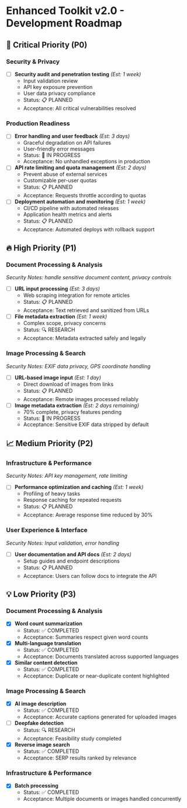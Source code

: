 # Enhanced Toolkit v2.0 - Development Roadmap

## 🚨 Critical Priority (P0)

### Security & Privacy
- [ ] **Security audit and penetration testing** _(Est: 1 week)_
  - Input validation review
  - API key exposure prevention
  - User data privacy compliance
  - Status: 📋 PLANNED
  - Acceptance: All critical vulnerabilities resolved

### Production Readiness
- [ ] **Error handling and user feedback** _(Est: 3 days)_
  - Graceful degradation on API failures
  - User-friendly error messages
  - Status: 🔄 IN PROGRESS
  - Acceptance: No unhandled exceptions in production
- [ ] **API rate limiting and quota management** _(Est: 2 days)_
  - Prevent abuse of external services
  - Customizable per-user quotas
  - Status: 📋 PLANNED
  - Acceptance: Requests throttle according to quotas
- [ ] **Deployment automation and monitoring** _(Est: 1 week)_
  - CI/CD pipeline with automated releases
  - Application health metrics and alerts
  - Status: 📋 PLANNED
  - Acceptance: Automated deploys with rollback support

## 🔥 High Priority (P1)

### Document Processing & Analysis
*Security Notes: handle sensitive document content, privacy controls*
- [ ] **URL input processing** _(Est: 3 days)_
  - Web scraping integration for remote articles
  - Status: 📋 PLANNED
  - Acceptance: Text retrieved and sanitized from URLs
- [ ] **File metadata extraction** _(Est: 1 week)_
  - Complex scope, privacy concerns
  - Status: 🔍 RESEARCH
  - Acceptance: Metadata extracted safely and legally

### Image Processing & Search
*Security Notes: EXIF data privacy, GPS coordinate handling*
- [ ] **URL-based image input** _(Est: 1 day)_
  - Direct download of images from links
  - Status: 📋 PLANNED
  - Acceptance: Remote images processed reliably
- [ ] **Image metadata extraction** _(Est: 2 days remaining)_
  - 70% complete, privacy features pending
  - Status: 🔄 IN PROGRESS
  - Acceptance: Sensitive EXIF data stripped by default

## 📈 Medium Priority (P2)

### Infrastructure & Performance
*Security Notes: API key management, rate limiting*
- [ ] **Performance optimization and caching** _(Est: 1 week)_
  - Profiling of heavy tasks
  - Response caching for repeated requests
  - Status: 📋 PLANNED
  - Acceptance: Average response time reduced by 30%

### User Experience & Interface
*Security Notes: Input validation, error handling*
- [ ] **User documentation and API docs** _(Est: 2 days)_
  - Setup guides and endpoint descriptions
  - Status: 📋 PLANNED
  - Acceptance: Users can follow docs to integrate the API

## 💡 Low Priority (P3)

### Document Processing & Analysis
- [x] **Word count summarization**
  - Status: ✅ COMPLETED
  - Acceptance: Summaries respect given word counts
- [x] **Multi-language translation**
  - Status: ✅ COMPLETED
  - Acceptance: Documents translated across supported languages
- [x] **Similar content detection**
  - Status: ✅ COMPLETED
  - Acceptance: Duplicate or near-duplicate content highlighted

### Image Processing & Search
- [x] **AI image description**
  - Status: ✅ COMPLETED
  - Acceptance: Accurate captions generated for uploaded images
- [ ] **Deepfake detection**
  - Status: 🔍 RESEARCH
  - Acceptance: Feasibility study completed
- [x] **Reverse image search**
  - Status: ✅ COMPLETED
  - Acceptance: SERP results ranked by relevance

### Infrastructure & Performance
- [x] **Batch processing**
  - Status: ✅ COMPLETED
  - Acceptance: Multiple documents or images handled concurrently
